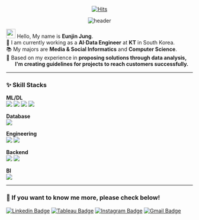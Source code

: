  <div align="center">
 
[![Hits](https://hits.seeyoufarm.com/api/count/incr/badge.svg?url=https%3A%2F%2Fgithub.com%2Fjayjinnie&count_bg=%23FFA9BA&title_bg=%23474757&icon=&icon_color=%23FFA2A2&title=Total+Visitors&edge_flat=false)](https://hits.seeyoufarm.com)

![header](https://capsule-render.vercel.app/api?type=waving&color=E3A6AE&height=250&section=header&text=Welcome%20to%20Eunjin's%20Git%20Hub&fontSize=60&animation=fadeIn&fontColor=FFFFFF)
</div>

<a href="https://github.com/JONGSKY"><img src="https://media.giphy.com/media/hvRJCLFzcasrR4ia7z/giphy.gif" width="25px"></a> Hello, My name is **Eunjin Jung**. <br> 
🏢 I am currently working as a **AI·Data Engineer** at **KT** in South Korea. <br> 
📚 My majors are **Media & Social Informatics** and **Computer Science**. <br>
💭 Based on my experience in **proposing solutions through data analysis,** <br>
&nbsp;&nbsp;&nbsp;&nbsp;&nbsp;&nbsp;**I'm creating guidelines for projects to reach customers successfully.**

---

### ✨ Skill Stacks
 
**ML/DL** <br>
  <img src="https://img.shields.io/badge/Python-0769AD?style=for-the-badge&logo=Python&logoColor=white"> <img src="https://img.shields.io/badge/Sklearn-F7931E?style=for-the-badge&logo=scikit-learn&logoColor=white"> <img src="https://img.shields.io/badge/TensorFlow-FF6F00?style=for-the-badge&logo=tensorflow&logoColor=white"> <img src="https://img.shields.io/badge/PyTorch-EE4C2C?style=for-the-badge&logo=pytorch&logoColor=white"> <br>

**Database** <br>
 <img src="https://img.shields.io/badge/PostgreSQL-4169E1?style=for-the-badge&logo=PostgreSQL&logoColor=black">
 
**Engineering** <br>
  <img src="https://img.shields.io/badge/MS Azure-%230072C6?style=for-the-badge&logo=Airbrake&logoColor=white"> <img src="https://img.shields.io/badge/PySpark-E25A1C?style=for-the-badge&logo=apache-spark&logoColor=white"> <br>
  
**Backend** <br>
  <img src="https://img.shields.io/badge/java-007396?style=for-the-badge&logo=openjdk&logoColor=white">  <img src="https://img.shields.io/badge/Spring Boot-6DB33F?style=for-the-badge&logo=Spring%20Boot&logoColor=white">

**BI** <br>
  <img src="https://img.shields.io/badge/Tableau-E97627?style=for-the-badge&logo=Tableau&logoColor=black"> <br>

---

### 🔎 If you want to know me more, please check below!
[![Linkedin Badge](https://img.shields.io/badge/-LinkedIn-0e76a8?style=flat-square&logo=Linkedin&logoColor=white&link=https://www.linkedin.com/in/silvergem227/)](https://www.linkedin.com/in/silvergem227/)
[![Tableau Badge](https://img.shields.io/badge/-Tableau%20Public-2D4B65?style=flat-square&logo=tableau&logoColor=white&link=https://public.tableau.com/app/profile/jung.eunjin/vizzes#!/)](https://public.tableau.com/app/profile/jung.eunjin/vizzes#!/)
[![Instagram Badge](https://img.shields.io/badge/Instagram-ff69b4?style=flat-square&logo=instagram&logoColor=white&link=https://www.instagram.com/ej.jung_227/)](https://www.instagram.com/ej.jung_227/)
[![Gmail Badge](https://img.shields.io/badge/-Gmail-d14836?style=flat-square&logo=Gmail&logoColor=white&link=mailto:jayjinnie@hanyang.ac.kr)](mailto:jayjinnie@hanyang.ac.kr)
